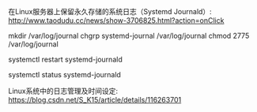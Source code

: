 

在Linux服务器上保留永久存储的系统日志（Systemd Journald）: http://www.taodudu.cc/news/show-3706825.html?action=onClick

mkdir /var/log/journal
chgrp systemd-journal /var/log/journal
chmod 2775 /var/log/journal

systemctl restart systemd-journald

systemctl status systemd-journald

Linux系统中的日志管理及时间设定: https://blog.csdn.net/S_K15/article/details/116263701